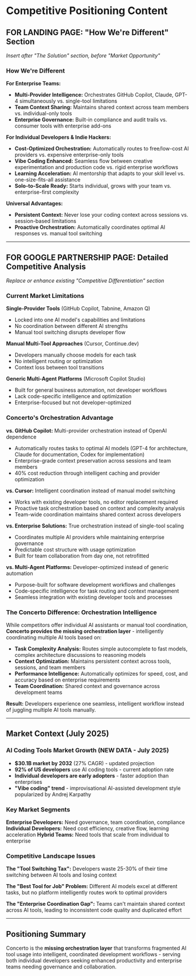 # Competitive Positioning Content

## FOR LANDING PAGE: "How We're Different" Section
*Insert after "The Solution" section, before "Market Opportunity"*

### How We're Different

**For Enterprise Teams:**
- **Multi-Provider Intelligence:** Orchestrates GitHub Copilot, Claude, GPT-4 simultaneously vs. single-tool limitations
- **Team Context Sharing:** Maintains shared context across team members vs. individual-only tools
- **Enterprise Governance:** Built-in compliance and audit trails vs. consumer tools with enterprise add-ons

**For Individual Developers & Indie Hackers:**
- **Cost-Optimized Orchestration:** Automatically routes to free/low-cost AI providers vs. expensive enterprise-only tools
- **Vibe Coding Enhanced:** Seamless flow between creative experimentation and production code vs. rigid enterprise workflows  
- **Learning Acceleration:** AI mentorship that adapts to your skill level vs. one-size-fits-all assistance
- **Solo-to-Scale Ready:** Starts individual, grows with your team vs. enterprise-first complexity

**Universal Advantages:**
- **Persistent Context:** Never lose your coding context across sessions vs. session-based limitations
- **Proactive Orchestration:** Automatically coordinates optimal AI responses vs. manual tool switching

---

## FOR GOOGLE PARTNERSHIP PAGE: Detailed Competitive Analysis
*Replace or enhance existing "Competitive Differentiation" section*

### Current Market Limitations

**Single-Provider Tools** (GitHub Copilot, Tabnine, Amazon Q)
- Locked into one AI model's capabilities and limitations
- No coordination between different AI strengths
- Manual tool switching disrupts developer flow

**Manual Multi-Tool Approaches** (Cursor, Continue.dev)
- Developers manually choose models for each task
- No intelligent routing or optimization
- Context loss between tool transitions

**Generic Multi-Agent Platforms** (Microsoft Copilot Studio)
- Built for general business automation, not developer workflows
- Lack code-specific intelligence and optimization
- Enterprise-focused but not developer-optimized

### Concerto's Orchestration Advantage

**vs. GitHub Copilot:** Multi-provider orchestration instead of OpenAI dependence
- Automatically routes tasks to optimal AI models (GPT-4 for architecture, Claude for documentation, Codex for implementation)
- Enterprise-grade context preservation across sessions and team members
- 40% cost reduction through intelligent caching and provider optimization

**vs. Cursor:** Intelligent coordination instead of manual model switching  
- Works with existing developer tools, no editor replacement required
- Proactive task orchestration based on context and complexity analysis
- Team-wide coordination maintains shared context across developers

**vs. Enterprise Solutions:** True orchestration instead of single-tool scaling
- Coordinates multiple AI providers while maintaining enterprise governance
- Predictable cost structure with usage optimization
- Built for team collaboration from day one, not retrofitted

**vs. Multi-Agent Platforms:** Developer-optimized instead of generic automation
- Purpose-built for software development workflows and challenges
- Code-specific intelligence for task routing and context management
- Seamless integration with existing developer tools and processes

### The Concerto Difference: Orchestration Intelligence

While competitors offer individual AI assistants or manual tool coordination, **Concerto provides the missing orchestration layer** - intelligently coordinating multiple AI tools based on:

- **Task Complexity Analysis:** Routes simple autocomplete to fast models, complex architecture discussions to reasoning models
- **Context Optimization:** Maintains persistent context across tools, sessions, and team members  
- **Performance Intelligence:** Automatically optimizes for speed, cost, and accuracy based on enterprise requirements
- **Team Coordination:** Shared context and governance across development teams

**Result:** Developers experience one seamless, intelligent workflow instead of juggling multiple AI tools manually.

---

## Market Context (July 2025)

### AI Coding Tools Market Growth (NEW DATA - July 2025)
- **$30.1B market by 2032** (27% CAGR) - updated projection
- **92% of US developers** use AI coding tools - current adoption rate
- **Individual developers are early adopters** - faster adoption than enterprises  
- **"Vibe coding" trend** - improvisational AI-assisted development style popularized by Andrej Karpathy

### Key Market Segments

**Enterprise Developers:** Need governance, team coordination, compliance
**Individual Developers:** Need cost efficiency, creative flow, learning acceleration
**Hybrid Teams:** Need tools that scale from individual to enterprise

### Competitive Landscape Issues

**The "Tool Switching Tax":** Developers waste 25-30% of their time switching between AI tools and losing context

**The "Best Tool for Job" Problem:** Different AI models excel at different tasks, but no platform intelligently routes work to optimal providers

**The "Enterprise Coordination Gap":** Teams can't maintain shared context across AI tools, leading to inconsistent code quality and duplicated effort

---

## Positioning Summary

Concerto is the **missing orchestration layer** that transforms fragmented AI tool usage into intelligent, coordinated development workflows - serving both individual developers seeking enhanced productivity and enterprise teams needing governance and collaboration.